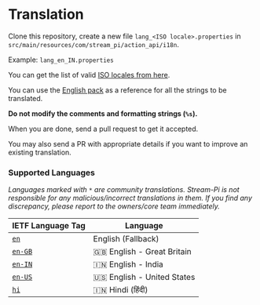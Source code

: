 # Translation

Clone this repository, create a new file `lang_<ISO locale>.properties` in `src/main/resources/com/stream_pi/action_api/i18n`. 

Example: `lang_en_IN.properties`

You can get the list of valid [ISO locales from here](https://docs.oracle.com/cd/E13214_01/wli/docs92/xref/xqisocodes.html).

You can use the [English pack][fallback-locale] as a reference for all the strings to be translated. 

**Do not modify the comments and formatting strings (`%s`).**

When you are done, send a pull request to get it accepted.

You may also send a PR with appropriate details if you want to improve an existing translation.


### Supported Languages

*Languages marked with `*` are community translations. Stream-Pi is not responsible for any malicious/incorrect translations in them. If you find any discrepancy, please report to the owners/core team immediately.*

| IETF Language Tag         | Language |
| ------------------------- | ----------- |
| [`en`][fallback-locale]   | English (Fallback)           |
| [`en-GB`][en-GB]          | 🇬🇧 English - Great Britain  |
| [`en-IN`][en-IN]          | 🇮🇳 English - India         |
| [`en-US`][en-US]          | 🇺🇸 English - United States         |
| [`hi`][hi]                | 🇮🇳 Hindi (हिंदी)            |



[fallback-locale]: https://github.com/stream-pi/action-api/blob/master/src/main/resources/com/stream_pi/action_api/i18n/lang_en.properties
[en-GB]: https://github.com/stream-pi/action-api/blob/master/src/main/resources/com/stream_pi/action_api/i18n/lang_en_GB.properties
[en-IN]: https://github.com/stream-pi/action-api/blob/master/src/main/resources/com/stream_pi/action_api/i18n/lang_en_IN.properties
[en-US]: https://github.com/stream-pi/action-api/blob/master/src/main/resources/com/stream_pi/action_api/i18n/lang_en_US.properties
[hi]: https://github.com/stream-pi/action-api/blob/master/src/main/resources/com/stream_pi/action_api/i18n/lang_hi.properties
